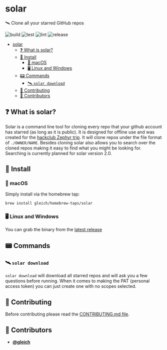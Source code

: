 <!-- DO NOT REMOVE - contributor_list:data:start:["gleich"]:end -->

# solar

🛰️ Clone all your starred GitHub repos

![build](https://github.com/gleich/solar/workflows/build/badge.svg)
![test](https://github.com/gleich/solar/workflows/test/badge.svg)
![lint](https://github.com/gleich/solar/workflows/lint/badge.svg)
![release](https://github.com/gleich/solar/workflows/release/badge.svg)

- [solar](#solar)
  - [❓ What is solar?](#-what-is-solar)
  - [🚀 Install](#-install)
    - [🍎 macOS](#-macos)
    - [🖥️ Linux and Windows](#️-linux-and-windows)
  - [📟 Commands](#-commands)
    - [🛰️ `solar download`](#️-solar-download)
  - [🙌 Contributing](#-contributing)
  - [👥 Contributors](#-contributors)

## ❓ What is solar?

Solar is a command line tool for cloning every repo that your github account has starred (as long as it is public). It is designed for offline use and was created for the [hackclub Zephyr trip](https://zephyr.hackclub.com). It will clone repos under the file format of `./OWNER/NAME`. Besides cloning solar also allows you to search over the cloned repos making it easy to find what you might be looking for. Searching is currently planned for solar version 2.0.

## 🚀 Install

### 🍎 macOS

Simply install via the homebrew tap:

```bash
brew install gleich/homebrew-taps/solar
```

### 🖥️ Linux and Windows

You can grab the binary from the [latest release](https://github.com/gleich/solar/releases/latest)

## 📟 Commands

### 🛰️ `solar download`

`solar download` will download all starred repos and will ask you a few questions before running. When it comes to making the PAT (personal access token) you can just create one with no scopes selected.

## 🙌 Contributing

Before contributing please read the [CONTRIBUTING.md file](https://github.com/gleich/solar/blob/master/CONTRIBUTING.md).

<!-- DO NOT REMOVE - contributor_list:start -->

## 👥 Contributors

- **[@gleich](https://github.com/gleich)**

<!-- DO NOT REMOVE - contributor_list:end -->

